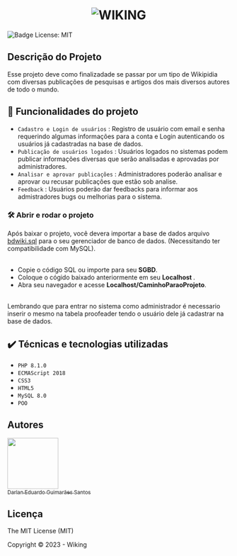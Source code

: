 # <h1 align="center"> ![WIKING](https://user-images.githubusercontent.com/71740181/218747800-3ff52e7b-f5db-4346-befa-0434865adb5b.svg) </h1> 

![Badge License: MIT](https://img.shields.io/github/license/darlangui/e-commerce?style=for-the-badge)


## Descrição do Projeto

Esse projeto deve como finalizadade se passar por um tipo de Wikipidia com diversas publicações de pesquisas e artigos dos mais diversos autores de todo o mundo.

## :hammer: Funcionalidades do projeto 
- `Cadastro e Login de usuários` : Registro de usuário com email e senha requerindo algumas informações para a conta e Login autenticando os usuários já cadastradas na base de dados.
- `Publicação de usuários logados` : Usuários logados no sistemas podem publicar informações diversas que serão analisadas e aprovadas por administradores.
- `Analisar e aprovar publicações` : Administradores poderão analisar e aprovar ou recusar publicações que estão sob analise.
- `Feedback` : Usuários poderão dar feedbacks para informar aos admistradores bugs ou melhorias para o sistema.

### 🛠️ Abrir e rodar o projeto
Após baixar o projeto, você devera importar a base de dados arquivo <a href="https://github.com/darlangui/wiki/blob/main/bdwiki.sql">bdwiki.sql</a> para o seu gerenciador de banco de dados. (Necessitando ter compatibilidade com MySQL).
<br>
<br>
    <ul>
        <li>
             Copie o código SQL ou importe para seu <b>SGBD</b>.
        </li> 
        <li>
             Coloque o cógido baixado anteriormente em seu <b>Localhost </b>.
        </li>
        <li>
             Abra seu navegador e acesse <b>Localhost/CaminhoParaoProjeto</b>.
        </li>   
    </ul> 

Lembrando que para entrar no sistema como administrador é necessario inserir o mesmo na tabela proofeader tendo o usuário dele já cadastrar na base de dados.

## ✔️ Técnicas e tecnologias utilizadas


- `PHP 8.1.0`
- `ECMAScript 2018`
- `CSS3`
- `HTML5`
- `MySQL 8.0`
- `POO`

## Autores
[<img src="https://user-images.githubusercontent.com/71740181/180897012-2d7683f3-afd4-418f-a838-234ee686ee4c.png" width=115><br><sub>Darlan Eduardo Guimarães Santos</sub>](https://github.com/darlangui)

## Licença 

The MIT License (MIT)

Copyright ©️ 2023 - Wiking
